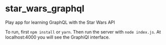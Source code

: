 # star_wars_graphql
Play app for learning GraphQL with the Star Wars API

To run, first `npm install` or `yarn`. Then run the server with `node index.js`. At localhost:4000 you will see the GraphiQl interface.
